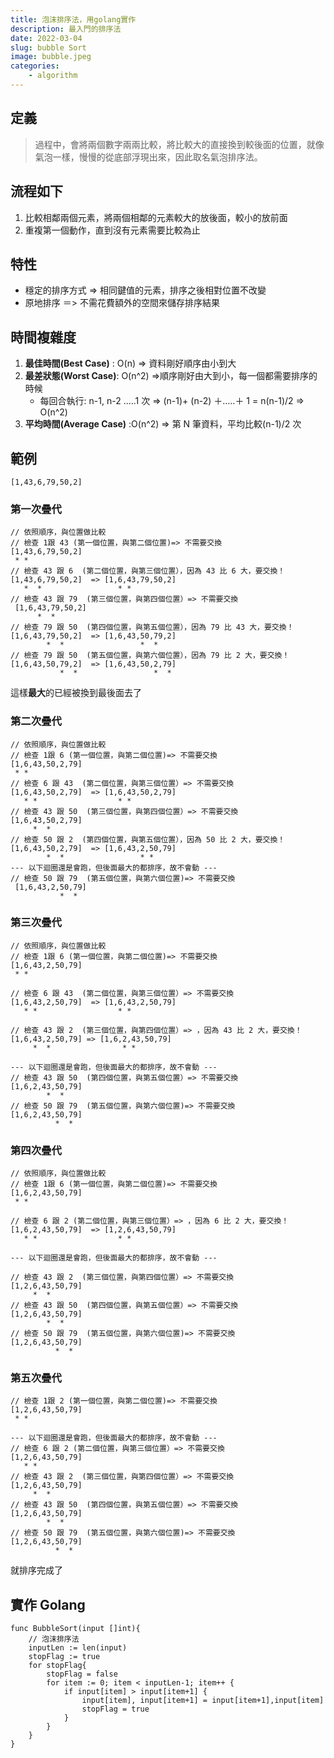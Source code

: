 ```yaml
---
title: 泡沫排序法，用golang實作
description: 最入門的排序法
date: 2022-03-04
slug: bubble Sort
image: bubble.jpeg
categories:
    - algorithm
---
```

## 定義
>過程中，會將兩個數字兩兩比較，將比較大的直接換到較後面的位置，就像氣泡一樣，慢慢的從底部浮現出來，因此取名氣泡排序法。

## 流程如下
1. 比較相鄰兩個元素，將兩個相鄰的元素較大的放後面，較小的放前面
2. 重複第一個動作，直到沒有元素需要比較為止


## 特性
- 穩定的排序方式 => 相同鍵值的元素，排序之後相對位置不改變
- 原地排序 ＝> 不需花費額外的空間來儲存排序結果

## 時間複雜度
1. **最佳時間(Best Case)** : O(n) => 資料剛好順序由小到大
2. **最差狀態(Worst Case)**: O(n^2) =>順序剛好由大到小，每一個都需要排序的時候
    - 每回合執行: n-1, n-2 .....1 次 => (n-1)+ (n-2) ＋.....＋ 1 = n(n-1)/2 => O(n^2)
3. **平均時間(Average Case)** :O(n^2) => 第 N 筆資料，平均比較(n-1)/2  次


## 範例
`[1,43,6,79,50,2]`

###  第一次疊代
```
// 依照順序，與位置做比較
// 檢查 1跟 43 (第一個位置，與第二個位置)=> 不需要交換
[1,43,6,79,50,2]
 * *
// 檢查 43 跟 6  (第二個位置，與第三個位置），因為 43 比 6 大，要交換！
[1,43,6,79,50,2]  => [1,6,43,79,50,2] 
   *  *                 * *
// 檢查 43 跟 79  (第三個位置，與第四個位置）=> 不需要交換
 [1,6,43,79,50,2]
      *  *
// 檢查 79 跟 50  (第四個位置，與第五個位置），因為 79 比 43 大，要交換！
[1,6,43,79,50,2]  => [1,6,43,50,79,2]
        *  *                 *  *
// 檢查 79 跟 50  (第五個位置，與第六個位置），因為 79 比 2 大，要交換！
[1,6,43,50,79,2]  => [1,6,43,50,2,79]
           *  *                 *  *
```
這樣**最大**的已經被換到最後面去了

###  第二次疊代
```
// 依照順序，與位置做比較
// 檢查 1跟 6 (第一個位置，與第二個位置)=> 不需要交換
[1,6,43,50,2,79]
 * *
// 檢查 6 跟 43  (第二個位置，與第三個位置）=> 不需要交換
[1,6,43,50,2,79]  => [1,6,43,50,2,79]
   * *                  * *
// 檢查 43 跟 50  (第三個位置，與第四個位置）=> 不需要交換
[1,6,43,50,2,79]
     *  *
// 檢查 50 跟 2  (第四個位置，與第五個位置），因為 50 比 2 大，要交換！
[1,6,43,50,2,79]  => [1,6,43,2,50,79]
        *  *                 * *
--- 以下迴圈還是會跑，但後面最大的都排序，故不會動 ---
// 檢查 50 跟 79  (第五個位置，與第六個位置)=> 不需要交換
 [1,6,43,2,50,79] 
           *  *   
```
###  第三次疊代
```
// 依照順序，與位置做比較
// 檢查 1跟 6 (第一個位置，與第二個位置)=> 不需要交換
[1,6,43,2,50,79]
 * *

// 檢查 6 跟 43  (第二個位置，與第三個位置）=> 不需要交換
[1,6,43,2,50,79]  => [1,6,43,2,50,79]
   * *                  * *

// 檢查 43 跟 2  (第三個位置，與第四個位置）=> ，因為 43 比 2 大，要交換！
[1,6,43,2,50,79] => [1,6,2,43,50,79]
     *  *                * *

--- 以下迴圈還是會跑，但後面最大的都排序，故不會動 ---
// 檢查 43 跟 50  (第四個位置，與第五個位置）=> 不需要交換
[1,6,2,43,50,79]
        *  *     
// 檢查 50 跟 79  (第五個位置，與第六個位置)=> 不需要交換
[1,6,2,43,50,79]
          *  *  
```

###  第四次疊代
```
// 依照順序，與位置做比較
// 檢查 1跟 6 (第一個位置，與第二個位置)=> 不需要交換
[1,6,2,43,50,79]
 * *

// 檢查 6 跟 2 (第二個位置，與第三個位置）=> ，因為 6 比 2 大，要交換！
[1,6,2,43,50,79]  => [1,2,6,43,50,79]
   * *                  * *

--- 以下迴圈還是會跑，但後面最大的都排序，故不會動 ---

// 檢查 43 跟 2  (第三個位置，與第四個位置）=> 不需要交換
[1,2,6,43,50,79]
     *  * 
// 檢查 43 跟 50  (第四個位置，與第五個位置）=> 不需要交換
[1,2,6,43,50,79]
        *  *     
// 檢查 50 跟 79  (第五個位置，與第六個位置)=> 不需要交換
[1,2,6,43,50,79]
          *  *  
```

###  第五次疊代
```
// 檢查 1跟 2 (第一個位置，與第二個位置)=> 不需要交換
[1,2,6,43,50,79]
 * *

--- 以下迴圈還是會跑，但後面最大的都排序，故不會動 ---
// 檢查 6 跟 2 (第二個位置，與第三個位置）=> 不需要交換
[1,2,6,43,50,79]
   * * 
// 檢查 43 跟 2  (第三個位置，與第四個位置）=> 不需要交換
[1,2,6,43,50,79]
     *  * 
// 檢查 43 跟 50  (第四個位置，與第五個位置）=> 不需要交換
[1,2,6,43,50,79]
        *  *     
// 檢查 50 跟 79  (第五個位置，與第六個位置)=> 不需要交換
[1,2,6,43,50,79]
          *  * 
```

就排序完成了

## 實作 Golang
```golang
func BubbleSort(input []int){
	// 泡沫排序法
	inputLen := len(input)
	stopFlag := true
	for stopFlag{
		stopFlag = false
		for item := 0; item < inputLen-1; item++ {
			if input[item] > input[item+1] {
				input[item], input[item+1] = input[item+1],input[item]
				stopFlag = true
			}
		}
	}
}
```